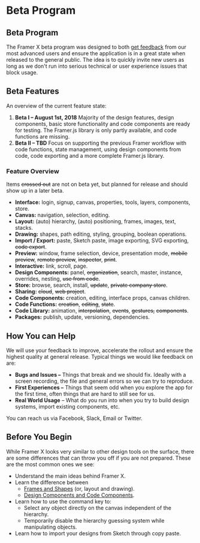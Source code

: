 # Beta Program

## Beta Program

The Framer X beta program was designed to both [get feedback](https://www.facebook.com/groups/framer.x.feedback/) from our most advanced users and ensure the application is in a great state when released to the general public. The idea is to quickly invite new users as long as we don't run into serious technical or user experience issues that block usage.

## Beta Features

An overview of the current feature state:

1. **Beta I – August 1st, 2018** Majority of the design features, design components, basic store functionality and code components are ready for testing. The Framer.js library is only partly available, and code functions are missing.
2. **Beta II – TBD** Focus on supporting the previous Framer workflow with code functions, state management, using design components from code, code exporting and a more complete Framer.js library.

### Feature Overview

Items ~~crossed out~~ are not on beta yet, but planned for release and should show up in a later beta.

* **Interface:** login, signup, canvas, properties, tools, layers, components, store.
* **Canvas:** navigation, selection, editing.
* **Layout:** \(auto\) hierarchy, \(auto\) positioning, frames, images, text, stacks.
* **Drawing:** shapes, path editing, styling, grouping, boolean operations.
* **Import / Export:** paste, Sketch paste, image exporting, SVG exporting, ~~code export~~.
* **Preview:** window, frame selection, device, presentation mode, ~~mobile preview~~, ~~remote preview~~, ~~inspector~~, ~~print~~.
* **Interactive:** link, scroll, page.
* **Design Components:** panel, ~~organization~~, search, master, instance, overrides, nesting, ~~use from code~~.
* **Store:** browse, search, install, ~~update~~, ~~private company store~~.
* **Sharing:** ~~cloud~~, ~~web project~~.
* **Code Components:** creation, editing, interface props, canvas children.
* **Code Functions:** ~~creation~~, ~~editing~~, ~~state~~.
* **Code Library:** animation, ~~interpolation~~, ~~events~~, ~~gestures,~~ ~~components~~.
* **Packages:** publish, update, versioning, dependencies.

## How You can Help

We will use your feedback to improve, accelerate the rollout and ensure the highest quality at general release. Typical things we would like feedback on are:

* **Bugs and Issues –** Things that break and we should fix. Ideally with a screen recording, the file and general errors so we can try to reproduce.
* **First Experiences –** Things that seem odd when you explore the app for the first time, often things that are hard to still see for us.
* **Real World Usage** – What do you run into when you try to build design systems, import existing components, etc.

You can reach us via Facebook, Slack, Email or Twitter.

## Before You Begin

While Framer X looks very similar to other design tools on the surface, there are some differences that can throw you off if you are not prepared. These are the most common ones we see:

* Understand the main ideas behind Framer X.
* Learn the difference between
  * [Frames and Shapes](../canvas/layout.md#frames-and-shapes) \(or, layout and drawing\).
  * [Design Components and Code Components](../application/components.md#types-of-components).
* Learn how to use the command key to:
  * Select any object directly on the canvas independent of the hierarchy.
  * Temporarily disable the hierarchy guessing system while manipulating objects.
* Learn how to import your designs from Sketch through copy paste.



